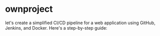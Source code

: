 # ownproject
let's create a simplified CI/CD pipeline for a web application using GitHub, Jenkins, and Docker. Here's a step-by-step guide:
